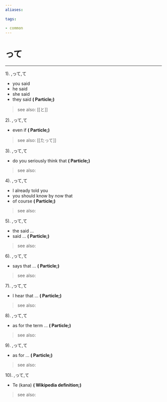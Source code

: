 ```yaml
---
aliases:
    
tags:
    
- common
---
```


# って
---
1).
,って,て

- you said
- he said
- she said
- they said
**( Particle;)**
> see also:  [[と]]
            
2).
,って,て

- even if
**( Particle;)**
> see also:  [[たって]]
            
3).
,って,て

- do you seriously think that
**( Particle;)**
> see also: 
            
4).
,って,て

- I already told you
- you should know by now that
- of course
**( Particle;)**
> see also: 
            
5).
,って,て

- the said ...
- said ...
**( Particle;)**
> see also: 
            
6).
,って,て

- says that ...
**( Particle;)**
> see also: 
            
7).
,って,て

- I hear that ...
**( Particle;)**
> see also: 
            
8).
,って,て

- as for the term ...
**( Particle;)**
> see also: 
            
9).
,って,て

- as for ...
**( Particle;)**
> see also: 
            
10).
,って,て

- Te (kana)
**( Wikipedia definition;)**
> see also: 
            